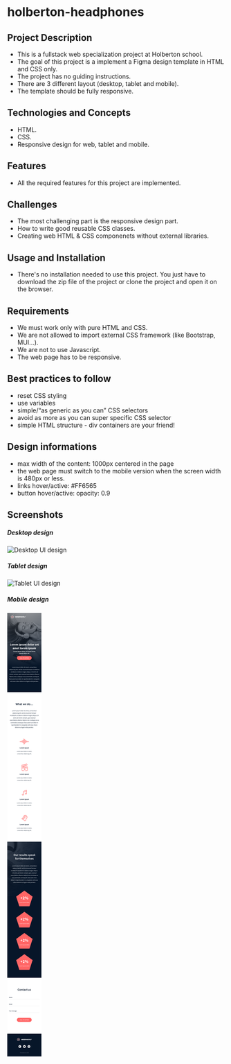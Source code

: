 # holberton-headphones

## Project Description
* This is a fullstack web specialization project at Holberton school.
* The goal of this project is a implement a Figma design template in HTML and CSS only.
* The project has no guiding instructions.
* There are 3 different layout (desktop, tablet and mobile).
* The template should be fully responsive.

## Technologies and Concepts
- HTML.
- CSS.
- Responsive design for web, tablet and mobile.

## Features
* All the required features for this project are implemented.

## Challenges
* The most challenging part is the responsive design part.
* How to write good reusable CSS classes.
* Creating web HTML & CSS componenets without external libraries.

## Usage and Installation
- There's no installation needed to use this project. You just have to download the zip file of the project or clone the project and open it on the browser.

## Requirements
* We must work only with pure HTML and CSS.
* We are not allowed to import external CSS framework (like Bootstrap, MUI...).
* We are not to use Javascript.
* The web page has to be responsive.

## Best practices to follow
* reset CSS styling
* use variables
* simple/“as generic as you can” CSS selectors
* avoid as more as you can super specific CSS selector
* simple HTML structure - div containers are your friend!

## Design informations
* max width of the content: 1000px centered in the page
* the web page must switch to the mobile version when the screen width is 480px or less.
* links hover/active: #FF6565
* button hover/active: opacity: 0.9

## Screenshots

##### Desktop design

![Desktop UI design](/screenshots/headphones_desktop.png)

##### Tablet design

![Tablet UI design](/screenshots/headphones_tablet.png)

##### Mobile design

![Mobile UI design](/screenshots/headphones_mobile.png)
